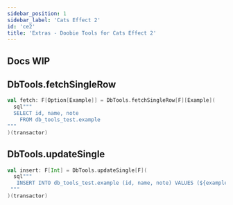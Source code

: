 ```yaml
---
sidebar_position: 1
sidebar_label: 'Cats Effect 2'
id: 'ce2'
title: 'Extras - Doobie Tools for Cats Effect 2'
---
```


## Docs WIP

## DbTools.fetchSingleRow

```scala
val fetch: F[Option[Example]] = DbTools.fetchSingleRow[F][Example](
  sql"""
  SELECT id, name, note
    FROM db_tools_test.example
"""
)(transactor)
```

## DbTools.updateSingle

```scala
val insert: F[Int] = DbTools.updateSingle[F](
  sql"""
   INSERT INTO db_tools_test.example (id, name, note) VALUES (${example.id}, ${example.name}, ${example.note})
 """
)(transactor)
```
